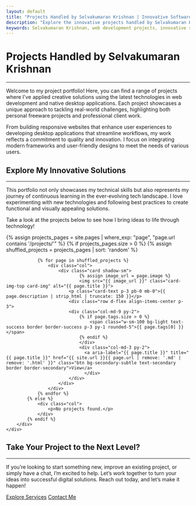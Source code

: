 ```yaml
---
layout: default
title: "Projects Handled by Selvakumaran Krishnan | Innovative Software Engineering & Solutions"
description: "Explore the innovative projects handled by Selvakumaran Krishnan, showcasing creative solutions in web development, desktop applications, and technology-driven methodologies. Discover unique approaches to problem-solving."
keywords: Selvakumaran Krishnan, web development projects, innovative solutions, software engineering, desktop applications, creative techniques, open-source projects, technology solutions, responsive design, user-centric design
---
```


<h1 class="display-6">Projects Handled by Selvakumaran Krishnan</h1><hr/>

<p>Welcome to my project portfolio! Here, you can find a range of projects where I've applied creative solutions using the latest technologies in web development and native desktop applications. Each project showcases a unique approach to tackling real-world challenges, highlighting both personal freeware projects and professional client work.</p>

<p>From building responsive websites that enhance user experiences to developing desktop applications that streamline workflows, my work reflects a commitment to quality and innovation. I focus on integrating modern frameworks and user-friendly designs to meet the needs of various users.</p>

<h2>Explore My Innovative Solutions</h2><hr/>
<p>This portfolio not only showcases my technical skills but also represents my journey of continuous learning in the ever-evolving tech landscape. I love experimenting with new technologies and following best practices to create functional and visually appealing solutions.</p>

<p>Take a look at the projects below to see how I bring ideas to life through technology!</p>

<div class="album py-5">
    <div class="container p-0">
        <div class="row row-cols-1 row-cols-sm-2 row-cols-md-3 g-3">
            {% assign projects_pages = site.pages | where_exp: "page", "page.url contains '/projects/'" %}
            {% if projects_pages.size > 0 %}
                {% assign shuffled_projects = projects_pages | sort: 'random' %}

                {% for page in shuffled_projects %}
                    <div class="col">
                        <div class="card shadow-sm">
                                {% assign image_url = page.image %}
                                <img src="{{ image_url }}" class="card-img-top card-img" alt="{{ page.title }}">
                            <p class="card-text p-3 pb-0 mb-0">{{ page.description | strip_html | truncate: 150 }}</p>
                            <div class="row d-flex align-items-center p-3">
                            <div class="col-md-9 py-2">
                                {% if page.tags.size > 0 %}
                                    <span class="w-sm-100 bg-light text-success border border-success p-3 py-1 rounded-5">{{ page.tags[0] }}</span>
                                {% endif %}
                                </div>
                                <div class="col-md-3 py-2">
                                  <a aria-label="{{ page.title }}" title="{{ page.title }}" href="{{ site.url }}{{ page.url | remove: '.md' | remove: '.html' }}" class="btn bg-secondary-subtle text-secondary border border-secondary">View</a>
                                  </div>
                            </div>
                        </div>
                    </div>
                {% endfor %}
            {% else %}
                <div class="col">
                    <p>No projects found.</p>
                </div>
            {% endif %}
        </div>
    </div>
</div>

<div class="row py-lg-5">
      <div class="col-lg-7 col-md-8 mx-auto text-center">
<h2>Take Your Project to the Next Level?</h2>
<hr/>
<p>If you’re looking to start something new, improve an existing project, or simply have a chat, I’m excited to help. Let’s work together to turn your ideas into successful digital solutions. Reach out today, and let’s make it happen!</p>
 <p>
          <a href="/services" class="btn btn-primary my-2 px-4 py-2">Explore Services</a>
          <a href="/contact" class="btn btn-outline-primary my-2 px-4 py-2">Contact Me</a>
        </p>
</div>